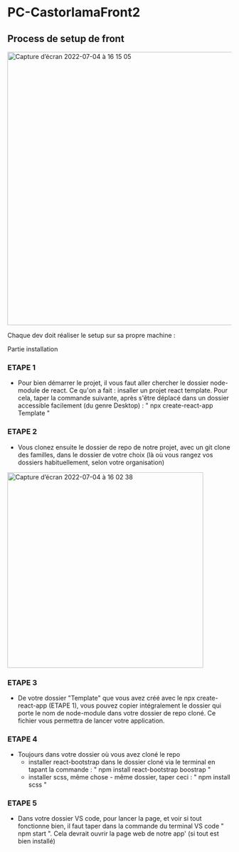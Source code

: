 # PC-CastorlamaFront2

## Process de setup de front
<img width="615" alt="Capture d’écran 2022-07-04 à 16 15 05" src="https://user-images.githubusercontent.com/98778180/177172477-29a22b1b-d010-4253-91a0-371311d462e9.png">


Chaque dev doit réaliser le setup sur sa propre machine : 

Partie installation
### ETAPE 1
- Pour bien démarrer le projet, il vous faut aller chercher le dossier node-module de react. Ce qu'on a fait : insaller un projet react template. Pour cela, taper la commande suivante, après s'être déplacé dans un dossier accessible facilement (du genre Desktop)  : " npx create-react-app Template "

### ETAPE 2
- Vous clonez ensuite le dossier de repo de notre projet, avec un git clone des familles, dans le dossier de votre choix (là où vous rangez vos dossiers habituellement, selon votre organisation)

<img width="440" alt="Capture d’écran 2022-07-04 à 16 02 38" src="https://user-images.githubusercontent.com/98778180/177170462-5c4cf1ba-1801-438a-acdc-be728a087ec3.png">

### ETAPE 3
- De votre dossier "Template" que vous avez créé avec le npx create-react-app (ETAPE 1), vous pouvez copier intégralement le dossier qui porte le nom de node-module dans votre dossier de repo cloné. Ce fichier vous permettra de lancer votre application.

### ETAPE 4
- Toujours dans votre dossier où vous avez cloné le repo
    - installer react-bootstrap dans le dossier cloné via le terminal en tapant la commande : " npm install react-bootstrap boostrap "
    - installer scss, même chose - même dossier, taper ceci : " npm install scss "
    
### ETAPE 5
- Dans votre dossier VS code, pour lancer la page, et voir si tout fonctionne bien, il faut taper dans la commande du terminal VS code
" npm start ". Cela devrait ouvrir la page web de notre app' (si tout est bien installé)

